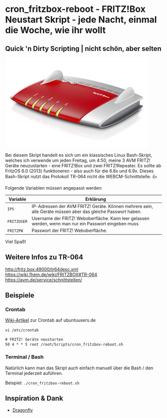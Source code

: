 # cron_fritzbox-reboot - FRITZ!Box Neustart Skript - jede Nacht, einmal die Woche, wie ihr wollt

## Quick 'n Dirty Scripting | nicht schön, aber selten

![avm-fritzbox_pressekit.png](avm-fritzbox_pressekit.png?raw=true "avm-fritzbox_pressekit.png")

Bei diesem Skript handelt es sich um ein klassisches Linux Bash-Skript, welches ich verwende um jeden Freitag, um 4:50, meine 3 AVM FRITZ! Geräte neuzustarten - eine FRITZ!Box und zwei FRITZ!Repeater. Es sollte ab FritzOS 6.0 (2013) funktioneren - also auch für die 6.8x und 6.9x. Dieses Bash-Skript nutzt das Protokoll TR-064 nicht die WEBCM-Schnittstelle. :+1:

Folgende Variablen müssen angepasst werden:

| Variable | Erklärung |
|---|---|
| `IPS` | IP-Adressen der AVM FRITZ! Geräte. Können mehrere sein, alle Geräte müssen aber das gleiche Passwort haben. |
| `FRITZUSER` | Username der FRITZ! Weboberfläche. Kann leer gelassen werden, wenn man nur ein Passwort eingeben muss |
| `FRITZPW` | Passwort der FRITZ! Weboberfläche. |

Viel Spaß!

## Weitere Infos zu TR-064 
http://fritz.box:49000/tr64desc.xml
https://wiki.fhem.de/wiki/FRITZBOX#TR-064
https://avm.de/service/schnittstellen/

## Beispiele

### Crontab

[Wiki-Artikel](https://wiki.ubuntuusers.de/Cron/) zur Crontab auf ubuntuusers.de

`vi /etc/crontab`

```
# FRITZ! Geräte neustarten
50 4 * * 5 root /root/Scripts/cron_fritzbox-reboot.sh
```

### Terminal / Bash

Natürlich kann man das Skript auch einfach manuell über die Bash / den Terminal jederzeit auführen.

Beispiel: `./cron_fritzbox-reboot.sh`

## Inspiration & Dank

 * [Dragonfly](https://homematic-forum.de/forum/viewtopic.php?t=27994)
